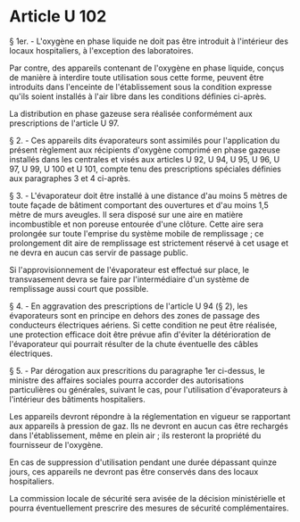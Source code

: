 # Article U 102

§ 1er. - L'oxygène en phase liquide ne doit pas être introduit à l'intérieur des locaux hospitaliers, à l'exception des laboratoires.

Par contre, des appareils contenant de l'oxygène en phase liquide, conçus de manière à interdire toute utilisation sous cette forme, peuvent être introduits dans l'enceinte de l'établissement sous la condition expresse qu'ils soient installés à l'air libre dans les conditions définies ci-après.

La distribution en phase gazeuse sera réalisée conformément aux prescriptions de l'article U 97.

§ 2. - Ces appareils dits évaporateurs sont assimilés pour l'application du présent règlement aux récipients d'oxygène comprimé en phase gazeuse installés dans les centrales et visés aux articles U 92, U 94, U 95, U 96, U 97, U 99, U 100 et U 101, compte tenu des prescriptions spéciales définies aux paragraphes 3 et 4 ci-après.

§ 3. - L'évaporateur doit être installé à une distance d'au moins 5 mètres de toute façade de bâtiment comportant des ouvertures et d'au moins 1,5 mètre de murs aveugles. Il sera disposé sur une aire en matière incombustible et non poreuse entourée d'une clôture. Cette aire sera prolongée sur toute l'emprise du système mobile de remplissage ; ce prolongement dit aire de remplissage est strictement réservé à cet usage et ne devra en aucun cas servir de passage public.

Si l'approvisionnement de l'évaporateur est effectué sur place, le transvasement devra se faire par l'intermédiaire d'un système de remplissage aussi court que possible.

§ 4. - En aggravation des prescriptions de l'article U 94 (§ 2), les évaporateurs sont en principe en dehors des zones de passage des conducteurs électriques aériens. Si cette condition ne peut être réalisée, une protection efficace doit être prévue afin d'éviter la détérioration de l'évaporateur qui pourrait résulter de la chute éventuelle des câbles électriques.

§ 5. - Par dérogation aux prescritions du paragraphe 1er ci-dessus, le ministre des affaires sociales pourra accorder des autorisations particulières ou générales, suivant le cas, pour l'utilisation d'évaporateurs à l'intérieur des bâtiments hospitaliers.

Les appareils devront répondre à la réglementation en vigueur se rapportant aux appareils à pression de gaz. Ils ne devront en aucun cas être rechargés dans l'établissement, même en plein air ; ils resteront la propriété du fournisseur de l'oxygène.

En cas de suppression d'utilisation pendant une durée dépassant quinze jours, ces appareils ne devront pas être conservés dans des locaux hospitaliers.

La commission locale de sécurité sera avisée de la décision ministérielle et pourra éventuellement prescrire des mesures de sécurité complémentaires.
